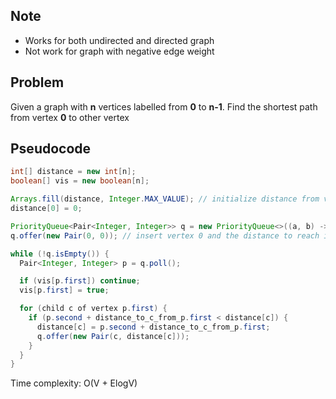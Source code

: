 ## Note

- Works for both undirected and directed graph
- Not work for graph with negative edge weight

## Problem

Given a graph with **n** vertices labelled from **0** to **n-1**. Find the shortest path from vertex **0** to other vertex 

## Pseudocode

``` java
int[] distance = new int[n];
boolean[] vis = new boolean[n];

Arrays.fill(distance, Integer.MAX_VALUE); // initialize distance from vertex 0 to other vertex with big number
distance[0] = 0;

PriorityQueue<Pair<Integer, Integer>> q = new PriorityQueue<>((a, b) -> a.second - b.second); // pair of vertex and distance to it. Init min heap based on distance
q.offer(new Pair(0, 0)); // insert vertex 0 and the distance to reach it from vertex 0

while (!q.isEmpty()) {
  Pair<Integer, Integer> p = q.poll();

  if (vis[p.first]) continue;
  vis[p.first] = true;

  for (child c of vertex p.first) {
    if (p.second + distance_to_c_from_p.first < distance[c]) {
      distance[c] = p.second + distance_to_c_from_p.first;
      q.offer(new Pair(c, distance[c]));
    }
  }
}
```

Time complexity: O(V + ElogV)